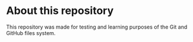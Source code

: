 # About this repository

This repository was made for testing and learning purposes of the Git and GitHub files system.  



